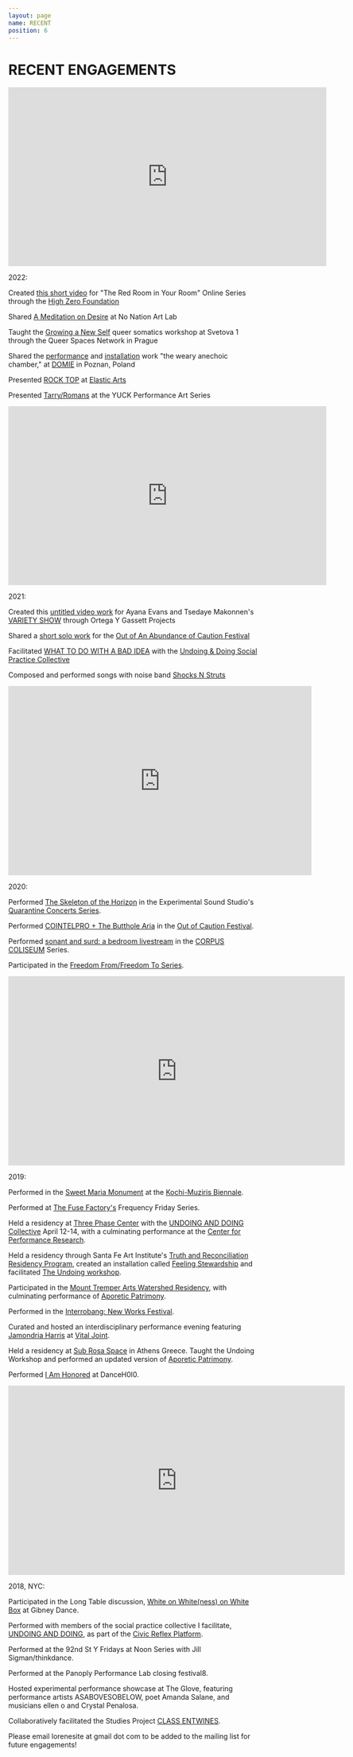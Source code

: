 ```yaml
---
layout: page
name: RECENT
position: 6
---
```


# RECENT ENGAGEMENTS

<div class="center"><iframe width="640" height="360" src="https://www.youtube.com/embed/RJhct99BfL0" title="ROCK TOP at the Pleiades Series, Elastic Arts, Chicago - Sept 2022" frameborder="0" allow="accelerometer; autoplay; clipboard-write; encrypted-media; gyroscope; picture-in-picture; web-share" allowfullscreen></iframe>

2022:

Created [this short video](https://youtu.be/xzd1H1-rpAU) for "The Red Room in Your Room" Online Series through the [High Zero Foundation](http://highzerofoundation.org/)

Shared [A Meditation on Desire](https://youtu.be/xdAs9rj5kaI) at No Nation Art Lab

Taught the [Growing a New Self](https://www.queerspaces.net/sign-up-s1-workshop-one) queer somatics workshop at Svetova 1 through the Queer Spaces Network in Prague

Shared the [performance](https://youtu.be/6tvAbBrit1w) and [installation](https://youtu.be/3xGOi_OwCUA) work "the weary anechoic chamber," at [DOMIE](http://domie.pl/) in Poznan, Poland

Presented [ROCK TOP](https://youtu.be/RJhct99BfL0) at [Elastic Arts](https://elasticarts.org/)

Presented [Tarry/Romans](https://youtu.be/Qu-vIh0rPok) at the YUCK Performance Art Series

<div class="center"><iframe width="640" height="360" src="https://www.youtube.com/embed/EK0FLFtxd-g" title="untitled work for the Ayana Evans and Tsedaye Makonnen variety show at Ortega Y Gasset Projects" frameborder="0" allow="accelerometer; autoplay; clipboard-write; encrypted-media; gyroscope; picture-in-picture; web-share" allowfullscreen></iframe>

2021:

Created this [untitled video work](https://youtu.be/EK0FLFtxd-g) for Ayana Evans and Tsedaye Makonnen's [VARIETY SHOW](https://www.youtube.com/watch?v=GnJ7ZiIaIc0) through Ortega Y Gassett Projects

Shared a [short solo work](https://youtu.be/S1ykRSuG0XI) for the [Out of An Abundance of Caution Festival](https://www.twitch.tv/outofcaution) 

Facilitated [WHAT TO DO WITH A BAD IDEA](https://www.theoperatingsystem.org/liminal-lab/badideas_doingandundoing_sp21) with the [Undoing & Doing Social Practice Collective](https://lorenebouboushian.org/projects/UNDOINGANDDOING)

Composed and performed songs with noise band [Shocks N Struts](https://www.youtube.com/watch?v=sUGI1x6HDWQ&list=PLii8WySecfrPJ0vvoRuGZ6p4GTjTQv4yf)

<div class="center"><iframe width="610" height="381" src="https://www.youtube.com/embed/z-SUKTjUpnk" frameborder="0" allow="accelerometer; autoplay; clipboard-write; encrypted-media; gyroscope; picture-in-picture" allowfullscreen></iframe></div>

2020:

Performed [The Skeleton of the Horizon](https://www.youtube.com/watch?v=z-SUKTjUpnk) in the Experimental Sound Studio's [Quarantine Concerts Series](https://ess.org/the-quarantine-concerts).

Performed [COINTELPRO + The Butthole Aria](https://www.youtube.com/watch?v=Fdkw94O14Co) in the [Out of Caution Festival](https://www.twitch.tv/outofcaution).

Performed [sonant and surd: a bedroom livestream](https://www.youtube.com/watch?v=a8rG7FH9tl0&feature=youtu.be) in the [CORPUS COLISEUM](http://www.panoplylab.org/content/corpus-coliseum) Series.

Participated in the [Freedom From/Freedom To Series](https://elasticarts.org/event/freedom-from-and-freedom-to-night-1/).

<div class="center"><iframe width="677" height="381" src="https://www.youtube.com/embed/6g3fLRFUNo0" frameborder="0" allow="accelerometer; autoplay; clipboard-write; encrypted-media; gyroscope; picture-in-picture" allowfullscreen></iframe></div>

2019:

Performed in the [Sweet Maria Monument](http://www.platform-mag.com/art/sweet-maria-monument.html) at the [Kochi-Muziris Biennale](http://www.kochimuzirisbiennale.org/).

Performed at [The Fuse Factory's](http://thefusefactory.org/about-us/) Frequency Friday Series.

Held a residency at [Three Phase Center](https://www.threephasecenter.com/) with the [UNDOING AND DOING Collective](https://www.youtube.com/watch?v=Pf_F_fw_lu4) April 12-14, with a culminating performance at the [Center for Performance Research](http://www.cprnyc.org/).

Held a residency through Santa Fe Art Institute's [Truth and Reconciliation Residency Program](https://sfai.org/truth-reconciliation/), created an installation called [Feeling Stewardship](https://lorenebouboushian.org/projects/Feeling_Stewardship) and facilitated [The Undoing workshop](https://sfai.org/event/undoing-a-workshop-lorene-bouboushian/).

Participated in the [Mount Tremper Arts Watershed Residency](http://www.mounttremperarts.org/MovementResearch), with culminating performance of [Aporetic Patrimony](https://www.youtube.com/watch?v=pF8IJaurUnk&t=132s).

Performed in the [Interrobang: New Works Festival](https://www.facebook.com/InterrobangNewWorks/).

Curated and hosted an interdisciplinary performance evening featuring [Jamondria Harris](https://meroitic.bandcamp.com/) at [Vital Joint](http://titlepoint.org/vital-joint/). 

Held a residency at [Sub Rosa Space](https://www.subrosaspace.net/about-us) in Athens Greece. Taught the Undoing Workshop and performed an updated version of [Aporetic Patrimony](https://www.youtube.com/watch?v=ip2zvgwsLS8&t=1216s).

Performed [I Am Honored](https://youtu.be/6g3fLRFUNo0?t=30) at DanceH0l0.

<div class="center"><iframe width="677" height="381" src="https://www.youtube.com/embed/qFOgKp1t4Us" frameborder="0" allow="accelerometer; autoplay; clipboard-write; encrypted-media; gyroscope; picture-in-picture" allowfullscreen></iframe></div>

2018, NYC:

Participated in the Long Table discussion, [White on White(ness) on White Box](https://gibneydance.org/event/long-table-white-on-whiteness/) at Gibney Dance. 

Performed with members of the social practice collective I facilitate, [UNDOING AND DOING](https://movementresearch.org/people/lorene-bouboushian-1), as part of the [Civic Reflex Platform](https://estherneff.wordpress.com/2018/04/13/civic-reflex-reflejo-civico/).

Performed at the 92nd St Y Fridays at Noon Series with Jill Sigman/thinkdance.

Performed at the Panoply Performance Lab closing festival8.

Hosted experimental performance showcase at The Glove, featuring performance artists ASABOVESOBELOW, poet Amanda Salane, and musicians ellen o and Crystal Penalosa.

Collaboratively facilitated the Studies Project [CLASS ENTWINES](https://movementresearch.org/event/9115). 

<div class="center">
  Please email lorenesite at gmail dot com to be added to the mailing list for future engagements!
</div>
